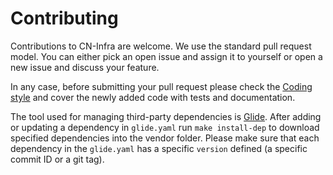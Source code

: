 # Contributing

Contributions to CN-Infra are welcome. We use the standard pull request model. You can 
either pick an open issue and assign it to yourself or open a new issue and discuss your feature.

In any case, before submitting your pull request please check the [Coding style](CODINGSTYLE.md)
and cover the newly added code with tests and documentation.

The tool used for managing third-party dependencies is [Glide](https://github.com/Masterminds/glide).
After adding or updating a dependency in `glide.yaml` run `make install-dep` to download 
specified dependencies into the vendor folder. Please make sure that each dependency in the `glide.yaml`
has a specific `version` defined (a specific commit ID or a git tag).
